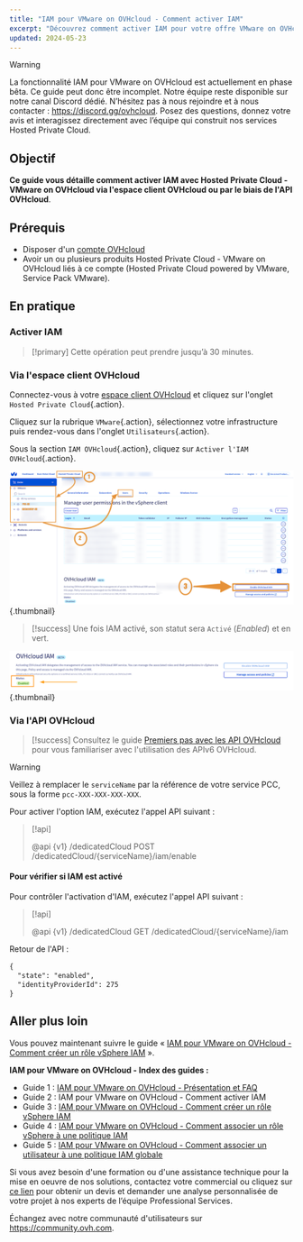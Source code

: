 ```yaml
---
title: "IAM pour VMware on OVHcloud - Comment activer IAM"
excerpt: "Découvrez comment activer IAM pour votre offre VMware on OVHcloud via l'espace client OVHcloud ou par le biais de l'API OVHcloud"
updated: 2024-05-23
---
```


> [!warning]
> La fonctionnalité IAM pour VMware on OVHcloud est actuellement en phase bêta.
> Ce guide peut donc être incomplet. Notre équipe reste disponible sur notre canal Discord dédié. N’hésitez pas à nous rejoindre et à nous contacter : <https://discord.gg/ovhcloud>. Posez des questions, donnez votre avis et interagissez directement avec l’équipe qui construit nos services Hosted Private Cloud.

## Objectif

**Ce guide vous détaille comment activer IAM avec Hosted Private Cloud - VMware on OVHcloud via l'espace client OVHcloud ou par le biais de l'API OVHcloud**.

## Prérequis

- Disposer d'un [compte OVHcloud](/pages/account_and_service_management/account_information/ovhcloud-account-creation)
- Avoir un ou plusieurs produits Hosted Private Cloud - VMware on OVHcloud liés à ce compte (Hosted Private Cloud powered by VMware, Service Pack VMware).

## En pratique

### Activer IAM

> [!primary]
> Cette opération peut prendre jusqu’à 30 minutes.

### Via l'espace client OVHcloud

Connectez-vous à votre [espace client OVHcloud](/links/manager) et cliquez sur l'onglet `Hosted Private Cloud`{.action}.

Cliquez sur la rubrique `VMware`{.action}, sélectionnez votre infrastructure puis rendez-vous dans l'onglet `Utilisateurs`{.action}.

Sous la section `IAM OVHcloud`{.action}, cliquez sur `Activer l'IAM OVHcloud`{.action}.

![Activer IAM](images/iam_enable_2.png){.thumbnail}

> [!success]
> Une fois IAM activé, son statut sera `Activé` (*Enabled*) et en vert.

![Activer IAM](images/iam_enable_3.png){.thumbnail}

### Via l'API OVHcloud

> [!success]
> Consultez le guide [Premiers pas avec les API OVHcloud](/pages/manage_and_operate/api/first-steps) pour vous familiariser avec l'utilisation des APIv6 OVHcloud.

> [!warning]
> Veillez à remplacer le `serviceName` par la référence de votre service PCC, sous la forme `pcc-XXX-XXX-XXX-XXX`.

Pour activer l'option IAM, exécutez l'appel API suivant :

> [!api]
>
> @api {v1} /dedicatedCloud POST /dedicatedCloud/{serviceName}/iam/enable
>

#### Pour vérifier si IAM est activé

Pour contrôler l'activation d'IAM, exécutez l'appel API suivant :

> [!api]
>
> @api {v1} /dedicatedCloud GET /dedicatedCloud/{serviceName}/iam
>

Retour de l'API :

```shell
{
  "state": "enabled",
  "identityProviderId": 275
}
```

## Aller plus loin

Vous pouvez maintenant suivre le guide « [IAM pour VMware on OVHcloud - Comment créer un rôle vSphere IAM](/pages/hosted_private_cloud/hosted_private_cloud_powered_by_vmware/vmware_iam_role) ».

**IAM pour VMware on OVHcloud - Index des guides :**

- Guide 1 : [IAM pour VMware on OVHcloud - Présentation et FAQ](/pages/hosted_private_cloud/hosted_private_cloud_powered_by_vmware/vmware_iam_getting_started)
- Guide 2 : IAM pour VMware on OVHcloud - Comment activer IAM
- Guide 3 : [IAM pour VMware on OVHcloud - Comment créer un rôle vSphere IAM](/pages/hosted_private_cloud/hosted_private_cloud_powered_by_vmware/vmware_iam_role)
- Guide 4 : [IAM pour VMware on OVHcloud - Comment associer un rôle vSphere à une politique IAM](/pages/hosted_private_cloud/hosted_private_cloud_powered_by_vmware/vmware_iam_role_policy)
- Guide 5 : [IAM pour VMware on OVHcloud - Comment associer un utilisateur à une politique IAM globale](/pages/hosted_private_cloud/hosted_private_cloud_powered_by_vmware/vmware_iam_user_policy)

Si vous avez besoin d'une formation ou d'une assistance technique pour la mise en oeuvre de nos solutions, contactez votre commercial ou cliquez sur [ce lien](https://www.ovhcloud.com/fr/professional-services/) pour obtenir un devis et demander une analyse personnalisée de votre projet à nos experts de l’équipe Professional Services.

Échangez avec notre communauté d'utilisateurs sur <https://community.ovh.com>.